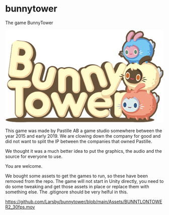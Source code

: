 # bunnytower
The game BunnyTower


![image](https://github.com/Larsby/bunnytower/blob/main/Assets/Images/logo.jpg)
         
This game was made by Pastille AB a game studio somewhere between the year 2015 and early 2019. We are clowing down the company for good and did not want to split the IP between the companies that owned Pastille. 

We thought it was a much better idea to put the graphics, the audio and the source for everyone to use.

You are welcome.

We bought some assets to get the games to run, so these have been removed from the repo. The game will not start in Unity directly, you need to do some tweaking and get those assets in place or replace them with something else. The .gitignore should be very helful in this. 
 
https://github.com/Larsby/bunnytower/blob/main/Assets/BUNNTLONTOWER2_30fps.mov
